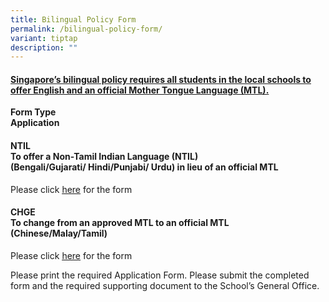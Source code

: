 ```yaml
---
title: Bilingual Policy Form
permalink: /bilingual-policy-form/
variant: tiptap
description: ""
---
```

<h4><strong><u>Singapore’s bilingual policy requires all students in the local schools to offer English and an official Mother Tongue Language (MTL).</u></strong></h4>
<p><strong>Form Type</strong>
<br><strong>Application</strong>
</p>
<h4>NTIL<br>To offer a Non-Tamil Indian Language (NTIL)<br>(Bengali/Gujarati/ Hindi/Punjabi/ Urdu) in lieu of an official MTL</h4>
<p>Please click <a href="https://drive.google.com/drive/folders/1-ZpGosbkqVcLuK5TjdRD-b4GgYICqIw7" rel="noopener noreferrer nofollow" target="_blank"><u>here</u></a> for
the form</p>
<p></p>
<h4>CHGE<br>To change from an approved MTL to an official MTL<br>(Chinese/Malay/Tamil)</h4>
<p>Please click <a href="https://drive.google.com/drive/folders/1-ZpGosbkqVcLuK5TjdRD-b4GgYICqIw7" rel="noopener noreferrer nofollow" target="_blank"><u>here</u></a> for
the form</p>
<p></p>
<p>Please print the required Application Form. Please submit the completed
form and the required supporting document to the School’s General Office.</p>